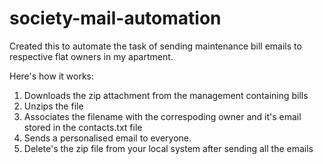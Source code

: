 # society-mail-automation
Created this to automate the task of sending maintenance bill emails to respective flat owners in my apartment.

Here's how it works:
1. Downloads the zip attachment from the management containing bills 
2. Unzips the file
3. Associates the filename with the correspoding owner and it's email stored in the contacts.txt file
4. Sends a personalised email to everyone.
5. Delete's the zip file from your local system after sending all the emails
